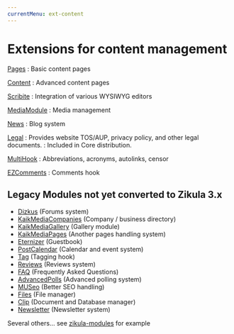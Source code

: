 ```yaml
---
currentMenu: ext-content
---
```

# Extensions for content management

[Pages](https://github.com/zikula-modules/Pages)
: Basic content pages

[Content](https://github.com/zikula-modules/Content)
: Advanced content pages

[Scribite](https://github.com/zikula-modules/Scribite)
: Integration of various WYSIWYG editors

[MediaModule](https://github.com/zikula-modules/MediaModule)
: Media management

[News](https://github.com/zikula-modules/News)
: Blog system

[Legal](https://github.com/zikula-modules/Legal)
: Provides website TOS/AUP, privacy policy, and other legal documents.
: Included in Core distribution.

[MultiHook](https://github.com/zikula-modules/MultiHook)
: Abbreviations, acronyms, autolinks, censor

[EZComments](https://github.com/zikula-modules/EZComments)
: Comments hook

## Legacy Modules not yet converted to Zikula 3.x

- [Dizkus](https://github.com/zikula-modules/DizkusModule) (Forums system)
- [KaikMediaCompanies](https://github.com/Kaik/KaikMediaCompanies) (Company / business directory)
- [KaikMediaGallery](https://github.com/Kaik/KaikMediaGallery) (Gallery module)
- [KaikMediaPages](https://github.com/Kaik/KaikMediaPages) (Another pages handling system)
- [Eternizer](https://github.com/zikula-modules/Eternizer) (Guestbook)
- [PostCalendar](https://github.com/craigh/PostCalendar) (Calendar and event system)
- [Tag](https://github.com/craigh/Tag) (Tagging hook)
- [Reviews](https://github.com/zikula-modules/Reviews) (Reviews system)
- [FAQ](https://github.com/zikula-modules/FAQ) (Frequently Asked Questions)
- [AdvancedPolls](https://github.com/zikula-modules/AdvancedPolls) (Advanced polling system)
- [MUSeo](https://github.com/zikula-modules/MUSeo) (Better SEO handling)
- [Files](https://github.com/zikula-modules/Files) (File manager)
- [Clip](https://github.com/zikula-modules/Clip) (Document and Database manager)
- [Newsletter](https://github.com/dmm1/Newsletter) (Newsletter system)

Several others… see [zikula-modules](https://github.com/zikula-modules) for example
